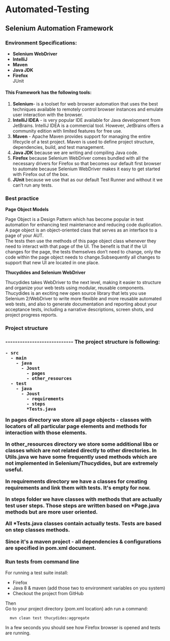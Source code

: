 Automated-Testing
=================

<h2>Selenium Automation Framework</h2>


<h3>Environment Specifications:</h3>
<ul>
<li><b>Selenium WebDriver</b></li>
<li><b>IntelliJ</b></li>
<li><b>Maven</b></li>
<li><b>Java JDK</b></li>
<li><b>Firefox</b></li>
JUnit
</ul>
<h4>This Framework has the following tools:</h4>

1. <b>Selenium</b>- is a toolset for web browser automation that uses the best techniques available to remotely control browser instances and emulate user interaction with the browser.
2. <b>IntelliJ IDEA</b> - is  very popular IDE available for Java development from JetBrains. IntelliJ IDEA is a commercial tool. However, JetBrains offers a community edition with limited features for free use.
3. <b>Maven</b> -  Apache Maven provides support for managing the entire lifecycle of a test project. Maven is used to define project structure, dependencies, build, and test management.
4. <b>Java JDK</b> because we are writing and compiling Java code.
5. <b>Firefox</b> because Selenium WebDriver comes bundled with all the necessary drivers for Firefox so that becomes our default first browser to automate because Selenium WebDriver makes it easy to get started with Firefox out of the box.
6. <b>JUnit</b> because we use that as our default Test Runner and without it we can’t run any tests.

<h3>Best practice</h3>

<b>Page Object Models</b>

Page Object is a Design Pattern which has become popular in test automation for enhancing test maintenance and reducing code duplication.<br> A page object is an object-oriented class that serves as an interface to a page of your AUT. <br>The tests then use the methods of this page object class whenever they need to interact with that page of the UI. The benefit is that if the UI changes for the page, the tests themselves don’t need to change, only the code within the page object needs to change.Subsequently all changes to support that new UI are located in one place.

<b>Thucydides and Selenium WebDriver</b>

Thucydides takes WebDriver to the next level, making it easier to structure and organize your web tests using modular, reusable components. Thucydides is an exciting new open source library that lets you use Selenium 2/WebDriver to write more flexible and more reusable automated web tests, and also to generate documentation and reporting about your acceptance tests, including a narrative descriptions, screen shots, and project progress reports.

<h3> Project structure <h3>
----------------------------
  The project structure is following:

    - src
      - main
        - java
          - Joust
            - pages
            - other_resources
      - test
        - java
          - Joust
            - requirements
            - steps
            *Tests.java

  In pages directory we store all page objects - classes with locators of all particular page elements and methods for interaction with those elements.

  In other_resources directory we store some additional libs or classes which are not related directly to other directories. In Utils.java we have some frequently used methods which are not implemented in Selenium/Thucydides, but are extremely useful.

  In requirements directory we have a classes for creating requirements and link them with tests. It's empty for now.

  In steps folder we have classes with methods that are actually test user steps. Those steps are written based on *Page.java methods but are more user oriented.

  All *Tests.java classes contain actually tests. Tests are based on step classes methods.

  Since it's a maven project - all dependencies & configurations are specified in pom.xml document.

 <h3> Run tests from command line </h3>

  For running a test suite install:
  <ul>
   <li> Firefox</li>
    <li> Java 8 & maven (add those two to environment variables on you system)</li>
    <li> Checkout the project from GitHub</li>
</ul>
  Then<br>Go to your project directory (pom.xml location) adn run a command:

      mvn clean test thucydides:aggregate

  In a few seconds you should see how Firefox browser is opened and tests are running.

